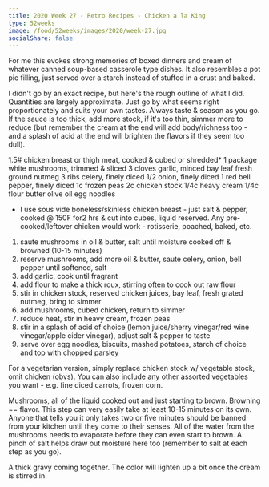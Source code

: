 ```yaml
---
title: 2020 Week 27 - Retro Recipes - Chicken a la King
type: 52weeks
image: /food/52weeks/images/2020/week-27.jpg
socialShare: false
---
```


For me this evokes strong memories of boxed dinners and cream of whatever canned soup-based casserole type dishes.  It also resembles a pot pie filling, just served over a starch instead of stuffed in a crust and baked.

I didn't go by an exact recipe, but here's the rough outline of what I did.  Quantities are largely approximate.  Just go by what seems right proportionately and suits your own tastes.  Always taste & season as you go.  If the sauce is too thick, add more stock, if it's too thin, simmer more to reduce (but remember the cream at the end will add body/richness too - and a splash of acid at the end will brighten the flavors if they seem too dull).

1.5# chicken breast or thigh meat, cooked & cubed or shredded*
1 package white mushrooms, trimmed & sliced
3 cloves garlic, minced
bay leaf
fresh ground nutmeg
3 ribs celery, finely diced
1/2 onion, finely diced
1 red bell pepper, finely diced
1c frozen peas
2c chicken stock
1/4c heavy cream
1/4c flour
butter
olive oil
egg noodles 

* I use sous vide boneless/skinless chicken breast - just salt & pepper, cooked @ 150F  for2 hrs & cut into cubes, liquid reserved.  Any pre-cooked/leftover chicken would work - rotisserie, poached, baked, etc. 

1) saute mushrooms in oil & butter, salt until moisture cooked off & browned (10-15 minutes)
2) reserve mushrooms, add more oil & butter, saute celery, onion, bell pepper until softened, salt
3) add garlic, cook until fragrant
4) add flour to make a thick roux, stirring often to cook out raw flour
5) stir in chicken stock, reserved chicken juices, bay leaf, fresh grated nutmeg, bring to simmer
6) add mushrooms, cubed chicken, return to simmer
7) reduce heat, stir in heavy cream, frozen peas
8) stir in a splash of acid of choice (lemon juice/sherry vinegar/red wine vinegar/apple cider vinegar), adjust salt & pepper to taste
9) serve over egg noodles, biscuits, mashed potatoes, starch of choice and top with chopped parsley

For a vegetarian version, simply replace chicken stock w/ vegetable stock, omit chicken (obvs).  You can also include any other assorted vegetables you want - e.g. fine diced carrots, frozen corn.


Mushrooms, all of the liquid cooked out and just starting to brown.  Browning == flavor.  This step can very easily take at least 10-15 minutes on its own.  Anyone that tells you it only takes two or five minutes should be banned from your kitchen until they come to their senses.  All of the water from the mushrooms needs to evaporate before they can even start to brown.  A pinch of salt helps draw out moisture here too (remember to salt at each step as you go).


A thick gravy coming together.  The color will lighten up a bit once the cream is stirred in.
